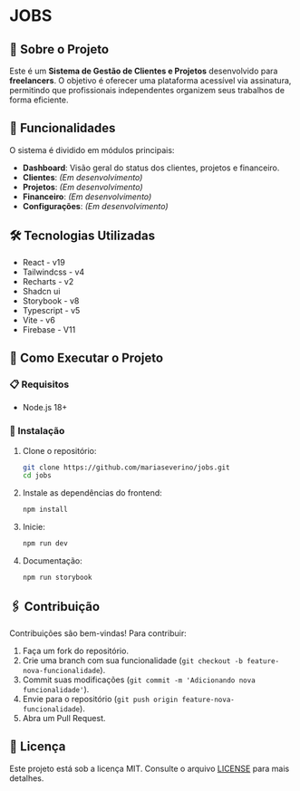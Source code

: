 # JOBS

## 📌 Sobre o Projeto
Este é um **Sistema de Gestão de Clientes e Projetos** desenvolvido para **freelancers**. O objetivo é oferecer uma plataforma acessível via assinatura, permitindo que profissionais independentes organizem seus trabalhos de forma eficiente.

## 🚀 Funcionalidades
O sistema é dividido em módulos principais:

- **Dashboard**: Visão geral do status dos clientes, projetos e financeiro.
- **Clientes**: *(Em desenvolvimento)*
- **Projetos**:  *(Em desenvolvimento)*
- **Financeiro**:  *(Em desenvolvimento)*
- **Configurações**:  *(Em desenvolvimento)*

## 🛠️ Tecnologias Utilizadas
- React - v19
- Tailwindcss - v4
- Recharts - v2
- Shadcn ui
- Storybook - v8
- Typescript - v5
- Vite - v6
- Firebase - V11

## 🤔 Como Executar o Projeto
### 📋 Requisitos
- Node.js 18+

### 🔧 Instalação
1. Clone o repositório:
   ```sh
   git clone https://github.com/mariaseverino/jobs.git
   cd jobs
   ```
2. Instale as dependências do frontend:
   ```sh
   npm install
   ```
3. Inicie:
   ```sh
   npm run dev
   ```
4. Documentação:
   ```sh
   npm run storybook
   ```
   
## 🖇️ Contribuição
Contribuições são bem-vindas! Para contribuir:
1. Faça um fork do repositório.
2. Crie uma branch com sua funcionalidade (`git checkout -b feature-nova-funcionalidade`).
3. Commit suas modificações (`git commit -m 'Adicionando nova funcionalidade'`).
4. Envie para o repositório (`git push origin feature-nova-funcionalidade`).
5. Abra um Pull Request.

## 📄 Licença
Este projeto está sob a licença MIT. Consulte o arquivo [LICENSE](LICENSE) para mais detalhes.
